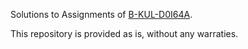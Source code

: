 Solutions to Assignments of [B-KUL-D0I64A](https://onderwijsaanbod.kuleuven.be/syllabi/n/D0I64AN.htm).

This repository is provided as is, without any warraties.
